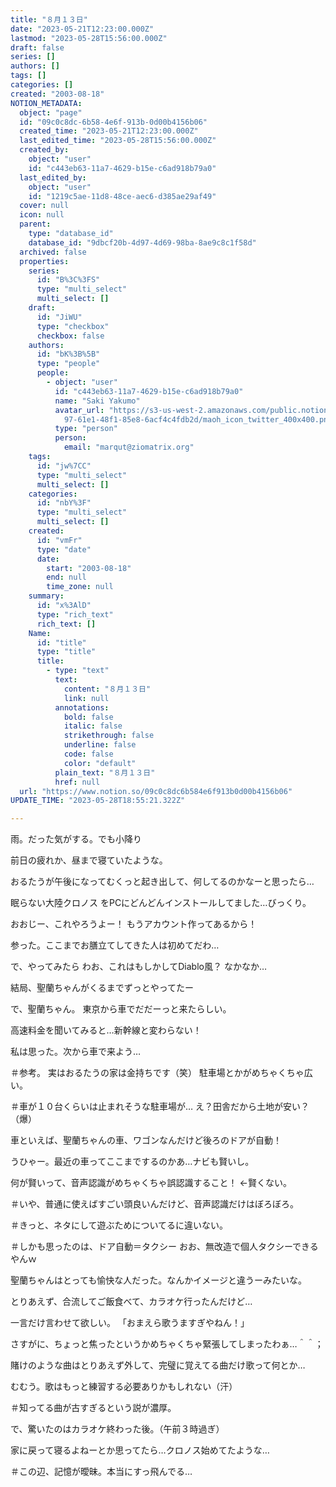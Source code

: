 ```yaml
---
title: "８月１３日"
date: "2023-05-21T12:23:00.000Z"
lastmod: "2023-05-28T15:56:00.000Z"
draft: false
series: []
authors: []
tags: []
categories: []
created: "2003-08-18"
NOTION_METADATA:
  object: "page"
  id: "09c0c8dc-6b58-4e6f-913b-0d00b4156b06"
  created_time: "2023-05-21T12:23:00.000Z"
  last_edited_time: "2023-05-28T15:56:00.000Z"
  created_by:
    object: "user"
    id: "c443eb63-11a7-4629-b15e-c6ad918b79a0"
  last_edited_by:
    object: "user"
    id: "1219c5ae-11d8-48ce-aec6-d385ae29af49"
  cover: null
  icon: null
  parent:
    type: "database_id"
    database_id: "9dbcf20b-4d97-4d69-98ba-8ae9c8c1f58d"
  archived: false
  properties:
    series:
      id: "B%3C%3FS"
      type: "multi_select"
      multi_select: []
    draft:
      id: "JiWU"
      type: "checkbox"
      checkbox: false
    authors:
      id: "bK%3B%5B"
      type: "people"
      people:
        - object: "user"
          id: "c443eb63-11a7-4629-b15e-c6ad918b79a0"
          name: "Saki Yakumo"
          avatar_url: "https://s3-us-west-2.amazonaws.com/public.notion-static.com/3ad1c4\
            97-61e1-48f1-85e8-6acf4c4fdb2d/maoh_icon_twitter_400x400.png"
          type: "person"
          person:
            email: "marqut@ziomatrix.org"
    tags:
      id: "jw%7CC"
      type: "multi_select"
      multi_select: []
    categories:
      id: "nbY%3F"
      type: "multi_select"
      multi_select: []
    created:
      id: "vmFr"
      type: "date"
      date:
        start: "2003-08-18"
        end: null
        time_zone: null
    summary:
      id: "x%3AlD"
      type: "rich_text"
      rich_text: []
    Name:
      id: "title"
      type: "title"
      title:
        - type: "text"
          text:
            content: "８月１３日"
            link: null
          annotations:
            bold: false
            italic: false
            strikethrough: false
            underline: false
            code: false
            color: "default"
          plain_text: "８月１３日"
          href: null
  url: "https://www.notion.so/09c0c8dc6b584e6f913b0d00b4156b06"
UPDATE_TIME: "2023-05-28T18:55:21.322Z"

---
```

<link rel="stylesheet" href="https://cdn.jsdelivr.net/npm/katex@0.16.2/dist/katex.min.css" integrity="sha384-bYdxxUwYipFNohQlHt0bjN/LCpueqWz13HufFEV1SUatKs1cm4L6fFgCi1jT643X" crossorigin="anonymous">


雨。だった気がする。でも小降り


前日の疲れか、昼まで寝ていたような。


おるたうが午後になってむくっと起き出して、何してるのかなーと思ったら…


眠らない大陸クロノス をPCにどんどんインストールしてました…びっくり。


おおじー、これやろうよー！ もうアカウント作ってあるから！


参った。ここまでお膳立てしてきた人は初めてだわ…


で、やってみたら わお、これはもしかしてDiablo風？ なかなか…


結局、聖蘭ちゃんがくるまでずっとやってたー


で、聖蘭ちゃん。 東京から車でだだーっと来たらしい。


高速料金を聞いてみると…新幹線と変わらない！


私は思った。次から車で来よう…


＃参考。 実はおるたうの家は金持ちです（笑） 駐車場とかがめちゃくちゃ広い。


＃車が１０台くらいは止まれそうな駐車場が… え？田舎だから土地が安い？（爆）


車といえば、聖蘭ちゃんの車、ワゴンなんだけど後ろのドアが自動！


うひゃー。最近の車ってここまでするのかあ…ナビも賢いし。


何が賢いって、音声認識がめちゃくちゃ誤認識すること！ ←賢くない。


＃いや、普通に使えばすごい頭良いんだけど、音声認識だけはぼろぼろ。


＃きっと、ネタにして遊ぶためについてるに違いない。


＃しかも思ったのは、ドア自動＝タクシー おお、無改造で個人タクシーできるやんｗ


聖蘭ちゃんはとっても愉快な人だった。なんかイメージと違うーみたいな。


とりあえず、合流してご飯食べて、カラオケ行ったんだけど…


一言だけ言わせて欲しい。 「おまえら歌うますぎやねん！」


さすがに、ちょっと焦ったというかめちゃくちゃ緊張してしまったわぁ…＾＾；


賭けのような曲はとりあえず外して、完璧に覚えてる曲だけ歌って何とか…


むむう。歌はもっと練習する必要ありかもしれない（汗）


＃知ってる曲が古すぎるという説が濃厚。


で、驚いたのはカラオケ終わった後。（午前３時過ぎ）


家に戻って寝るよねーとか思ってたら…クロノス始めてたような…


＃この辺、記憶が曖昧。本当にすっ飛んでる…

